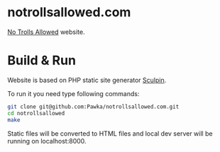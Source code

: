 notrollsallowed.com
===================

[No Trolls Allowed](http://www.notrollsallowed.com/) website.

Build & Run
===========
Website is based on PHP static site generator [Sculpin](https://github.com/sculpin/sculpin).

To run it you need type following commands:

``` sh
git clone git@github.com:Pawka/notrollsallowed.com.git
cd notrollsallowed
make
```

Static files will be converted to HTML files and local dev server will be running on localhost:8000.
